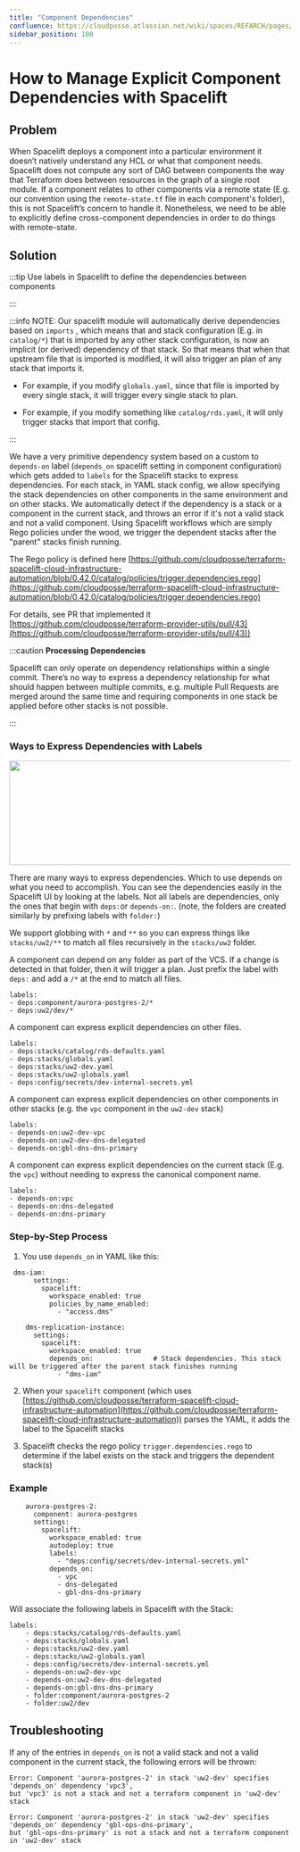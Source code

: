 ```yaml
---
title: "Component Dependencies"
confluence: https://cloudposse.atlassian.net/wiki/spaces/REFARCH/pages/1191313474/How+to+Manage+Explicit+Component+Dependencies+with+Spacelift
sidebar_position: 100
---
```


# How to Manage Explicit Component Dependencies with Spacelift

## Problem

When Spacelift deploys a component into a particular environment it doesn’t natively understand any HCL or what that component needs. Spacelift does not compute any sort of DAG between components the way that Terraform does between resources in the graph of a single root module. If a component relates to other components via a remote state (E.g. our convention using the `remote-state.tf` file in each component's folder), this is not Spacelift’s concern to handle it. Nonetheless, we need to be able to explicitly define cross-component dependencies in order to do things with remote-state.

## Solution

:::tip
Use labels in Spacelift to define the dependencies between components

:::

:::info
NOTE: Our spacelift module will automatically derive dependencies based on `imports` , which means that and stack configuration (E.g. in `catalog/*`) that is imported by any other stack configuration, is now an implicit (or derived) dependency of that stack. So that means that when that upstream file that is imported is modified, it will also trigger an plan of any stack that imports it.

- For example, if you modify `globals.yaml`, since that file is imported by every single stack, it will trigger every single stack to plan.

- For example, if you modify something like `catalog/rds.yaml`, it will only trigger stacks that import that config.

:::

We have a very primitive dependency system based on a custom to `depends-on` label (`depends_on` spacelift setting in component configuration)  which gets added to `labels` for the Spacelift stacks to express dependencies.  For each stack, in YAML stack config, we allow specifying the stack dependencies on other components in the same environment and on other stacks. We automatically detect if the dependency is a stack or a component in the current stack, and throws an error if it's not a valid stack and not a valid component.  Using Spacelift workflows which are simply Rego policies under the wood, we trigger the dependent stacks after the "parent" stacks finish running.

The Rego policy is defined here [https://github.com/cloudposse/terraform-spacelift-cloud-infrastructure-automation/blob/0.42.0/catalog/policies/trigger.dependencies.rego](https://github.com/cloudposse/terraform-spacelift-cloud-infrastructure-automation/blob/0.42.0/catalog/policies/trigger.dependencies.rego)

For details, see PR that implemented it [https://github.com/cloudposse/terraform-provider-utils/pull/43](https://github.com/cloudposse/terraform-provider-utils/pull/43))

:::caution
**Processing** **Dependencies**

Spacelift can only operate on dependency relationships within a single commit. There’s no way to express a dependency relationship for what should happen between multiple commits, e.g. multiple Pull Requests are merged around the same time and requiring components in one stack be applied before other stacks is not possible.

:::

### Ways to Express Dependencies with Labels

<img src="/assets/refarch/cleanshot-2021-11-01-at-23.13.11@2x-20211102-041453.png" height="187" width="742" /><br/>

There are many ways to express dependencies. Which to use depends on what you need to accomplish. You can see the dependencies easily in the Spacelift UI by looking at the labels. Not all labels are dependencies, only the ones that begin with `deps:`or `depends-on:`. (note, the folders are created similarly by prefixing labels with `folder:`)

We support globbing with `*` and `**` so you can express things like `stacks/uw2/**` to match all files recursively in the `stacks/uw2` folder.

A component can depend on any folder as part of the VCS. If a change is detected in that folder, then it will trigger a plan. Just prefix the label with `deps:` and add a `/*` at the end to match all files.

```
labels:
- deps:component/aurora-postgres-2/*
- deps:uw2/dev/*
```

A component can express explicit dependencies on other files.

```
labels:
- deps:stacks/catalog/rds-defaults.yaml
- deps:stacks/globals.yaml
- deps:stacks/uw2-dev.yaml
- deps:stacks/uw2-globals.yaml
- deps:config/secrets/dev-internal-secrets.yml

```

A component can express explicit dependencies on other components in other stacks (e.g. the `vpc` component in the `uw2-dev` stack)

```
labels:
- depends-on:uw2-dev-vpc
- depends-on:uw2-dev-dns-delegated
- depends-on:gbl-dns-dns-primary
```

A component can express explicit dependencies on the current stack (E.g. the `vpc`) without needing to express the canonical component name.

```
labels:
- depends-on:vpc
- depends-on:dns-delegated
- depends-on:dns-primary
```

### Step-by-Step Process

1.  You use `depends_on` in YAML like this:

```
 dms-iam:
      settings:
        spacelift:
          workspace_enabled: true
          policies_by_name_enabled:
            - "access.dms"

    dms-replication-instance:
      settings:
        spacelift:
          workspace_enabled: true
          depends_on:               # Stack dependencies. This stack will be triggered after the parent stack finishes running
            - "dms-iam"
```

2. When your `spacelift` component (which uses [https://github.com/cloudposse/terraform-spacelift-cloud-infrastructure-automation](https://github.com/cloudposse/terraform-spacelift-cloud-infrastructure-automation)) parses the YAML, it adds the label to the Spacelift stacks

3. Spacelift checks the rego policy `trigger.dependencies.rego` to determine if the label exists on the stack and triggers the dependent stack(s)

### Example

```
    aurora-postgres-2:
      component: aurora-postgres
      settings:
        spacelift:
          workspace_enabled: true
          autodeploy: true
          labels:
            - "deps:config/secrets/dev-internal-secrets.yml"
          depends_on:
            - vpc
            - dns-delegated
            - gbl-dns-dns-primary
```

Will associate the following labels in Spacelift with the Stack:

```
labels:
    - deps:stacks/catalog/rds-defaults.yaml
    - deps:stacks/globals.yaml
    - deps:stacks/uw2-dev.yaml
    - deps:stacks/uw2-globals.yaml
    - deps:config/secrets/dev-internal-secrets.yml
    - depends-on:uw2-dev-vpc
    - depends-on:uw2-dev-dns-delegated
    - depends-on:gbl-dns-dns-primary
    - folder:component/aurora-postgres-2
    - folder:uw2/dev
```

## Troubleshooting

If any of the entries in `depends_on` is not a valid stack and not a valid component in the current stack, the following errors will be thrown:

```
Error: Component 'aurora-postgres-2' in stack 'uw2-dev' specifies 'depends_on' dependency 'vpc3',
but 'vpc3' is not a stack and not a terraform component in 'uw2-dev' stack

Error: Component 'aurora-postgres-2' in stack 'uw2-dev' specifies 'depends_on' dependency 'gbl-ops-dns-primary',
but 'gbl-ops-dns-primary' is not a stack and not a terraform component in 'uw2-dev' stack
```


